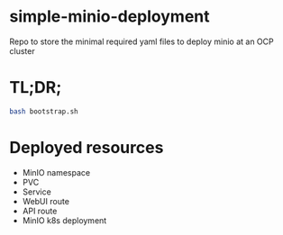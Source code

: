 # simple-minio-deployment
Repo to store the minimal required yaml files to deploy minio at an OCP cluster

# TL;DR;

````bash
bash bootstrap.sh
````

# Deployed resources

- MinIO namespace
- PVC
- Service
- WebUI route
- API route
- MinIO k8s deployment
